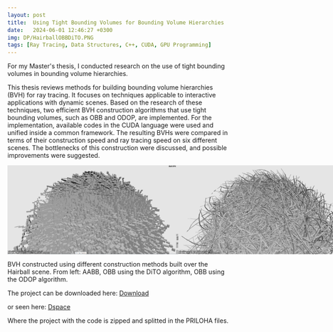 ```yaml
---
layout: post
title:  Using Tight Bounding Volumes for Bounding Volume Hierarchies
date:   2024-06-01 12:46:27 +0300
img: DP/HairballOBBDiTO.PNG
tags: [Ray Tracing, Data Structures, C++, CUDA, GPU Programming]
---
```

For my Master's thesis, I conducted research on the use of tight bounding volumes in bounding volume hierarchies.

This thesis reviews methods for building bounding volume hierarchies (BVH) for ray tracing. It focuses on techniques applicable to interactive applications with dynamic scenes. Based on the research of these techniques, two efficient BVH construction algorithms that use tight bounding volumes, such as OBB and ODOP, are implemented. For the implementation, available codes in the CUDA language were used and unified inside a common framework. The resulting BVHs were compared in terms of their construction speed and ray tracing speed on six different scenes. The bottlenecks of this construction were discussed, and possible improvements were suggested.

<div style="display: flex; justify-content: space-around;">
  <img src="/images/pages/DP/HairballAABB.PNG" alt="AABB BVH constructed using the PLOC algorithm" style="height: 200px; width: auto; border: none;">
  <img src="/images/pages/DP/HairballOBBDiTO.PNG" alt="OBB BVH constructed using the DiTO algorithm" style="height: 200px; width: auto; border: none;">
  <img src="/images/pages/DP/HairballOBBODOP.PNG" alt="OBB BVH constructed using the ODOP algorithm" style="height: 200px; width: auto; border: none;">
</div>

BVH constructed using different construction methods built over the Hairball scene. From left: AABB, OBB using the DiTO algorithm, OBB using the ODOP algorithm.

<object data="https://dspace.cvut.cz/bitstream/handle/10467/94656/https://dspace.cvut.cz/bitstream/handle/10467/114563/F3-DP-2024-Veverkova-Lucie-Using%20Tight%20Bounding%20Volumes%20for%20Bounding%20Volume%20Hierarchies.pdf?sequence=-1&isAllowed=y" width="100%" height="1080px" type='application/pdf'></object>

The project can be downloaded here: [Download](https://dspace.cvut.cz/bitstream/handle/10467/114563/F3-DP-2024-Veverkova-Lucie-priloha-final.7z.001?sequence=-1&isAllowed=y) 

or seen here: [Dspace](https://dspace.cvut.cz/handle/10467/114563)

Where the project with the code is zipped and splitted in the PRILOHA files.
